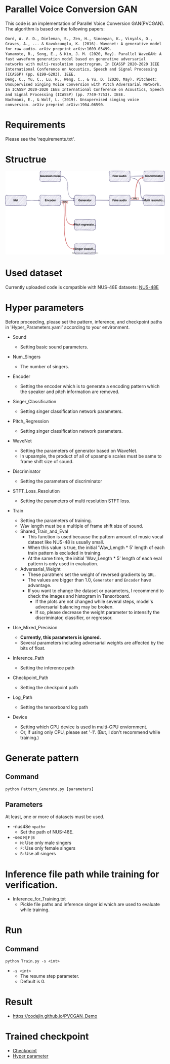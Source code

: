 # Parallel Voice Conversion GAN

This code is an implementation of Parallel Voice Conversion GAN(PVCGAN). The algorithm is based on the following papers:

```
Oord, A. V. D., Dieleman, S., Zen, H., Simonyan, K., Vinyals, O., Graves, A., ... & Kavukcuoglu, K. (2016). Wavenet: A generative model for raw audio. arXiv preprint arXiv:1609.03499.
Yamamoto, R., Song, E., & Kim, J. M. (2020, May). Parallel WaveGAN: A fast waveform generation model based on generative adversarial networks with multi-resolution spectrogram. In ICASSP 2020-2020 IEEE International Conference on Acoustics, Speech and Signal Processing (ICASSP) (pp. 6199-6203). IEEE.
Deng, C., Yu, C., Lu, H., Weng, C., & Yu, D. (2020, May). Pitchnet: Unsupervised Singing Voice Conversion with Pitch Adversarial Network. In ICASSP 2020-2020 IEEE International Conference on Acoustics, Speech and Signal Processing (ICASSP) (pp. 7749-7753). IEEE.
Nachmani, E., & Wolf, L. (2019). Unsupervised singing voice conversion. arXiv preprint arXiv:1904.06590.
```

# Requirements
Please see the 'requirements.txt'.

# Structrue
![Structure](./Figures/PVCGAN.svg)

# Used dataset
Currently uploaded code is compatible with NUS-48E datasets: [NUS-48E](https://smcnus.comp.nus.edu.sg/nus-48e-sung-and-spoken-lyrics-corpus/)

# Hyper parameters
Before proceeding, please set the pattern, inference, and checkpoint paths in 'Hyper_Parameters.yaml' according to your environment.

* Sound
    * Setting basic sound parameters.

* Num_Singers
    * The number of singers.

* Encoder
    * Setting the encoder which is to generate a encoding pattern which the speaker and pitch information are removed.

* Singer_Classification
    * Setting singer classification network parameters.

* Pitch_Regression
    * Setting singer classification network parameters.

* WaveNet
    * Setting the parameters of generator based on WaveNet.
    * In upsample, the product of all of upsample scales must be same to frame shift size of sound.

* Discriminator
    * Setting the parameters of discriminator

* STFT_Loss_Resolution
    * Setting the parameters of multi resolution STFT loss.

* Train
    * Setting the parameters of training.    
    * Wav length must be a multiple of frame shift size of sound.
    * Shared_Train_and_Eval
        * This function is used because the pattern amount of music vocal dataset like NUS-48 is usually small.
        * When this value is true, the initial 'Wav_Length * 5' length of each train pattern is excluded in training.
        * At the same time, the initial 'Wav_Length * 5' length of each eval pattern is only used in evaluation.
    * Adversarial_Weight
        * These paratmers set the weight of reversed gradients by `GRL`.
        * The values are bigger than 1.0, `Generator` and `Encoder` have advantage.
        * If you want to change the dataset or parameters, I recommend to check the images and histogram in Tensorboard.
            * If the plots are not changed while several steps, model's adversarial balancing may be broken.
            * If so, please decrease the weight parameter to intensify the discriminator, classifier, or regressor.
    
* Use_Mixed_Precision
    * __Currently, this parameters is ignored.__ 
    * Several parameters including adversarial weights are affected by the bits of float.
       
* Inference_Path
    * Setting the inference path

* Checkpoint_Path
    * Setting the checkpoint path

* Log_Path
    * Setting the tensorboard log path

* Device
    * Setting which GPU device is used in multi-GPU enviornment.
    * Or, if using only CPU, please set '-1'. (But, I don't recommend while training.)

# Generate pattern

## Command
```
python Pattern_Generate.py [parameters]
```

## Parameters

At least, one or more of datasets must be used.

* -nus48e `<path>`
    * Set the path of NUS-48E.
* -sex `M|F|B`
    * `M`: Use only male singers
    * `F`: Use only female singers
    * `B`: Use all singers
    
# Inference file path while training for verification.

* Inference_for_Training.txt
    * Pickle file paths and inference singer id which are used to evaluate while training.

# Run

## Command
```
python Train.py -s <int>
```

* `-s <int>`
    * The resume step parameter.
    * Default is 0.

# Result
* https://codejin.github.io/PVCGAN_Demo

# Trained checkpoint

* [Checkpoint](./Checkpoint/S_400000.pkl)
* [Hyper parameter](./Checkpoint/Hyper_Parameters.yaml)